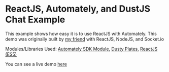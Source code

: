 # ReactJS, Automately, and DustJS Chat Example

This example shows how easy it is to use ReactJS with Automately. This demo was originally built by [my friend](https://github.com/logicalThinker91/reactjs_nodejs_chat_example) with ReactJS, NodeJS, and Socket.io

Modules/Libraries Used: [Automately SDK Module](https://github.com/Automately/sdk-module), [Dusty Plates](https://github.com/Automately/dusty-plates), [ReactJS (ES5)](https://github.com/facebook/react)

You can see a live demo [here](https://stc9f670845.sdkapp.xyz/)